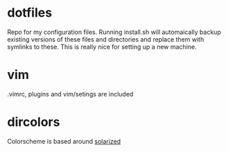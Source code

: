 dotfiles
========

Repo for my configuration files. Running install.sh will automaically backup existing versions of these files and directories and replace them with symlinks to these. This is really nice for setting up a new machine.


vim
=======

.vimrc, plugins and vim/setings are included


dircolors
=======

Colorscheme is based around [solarized](http://ethanschoonover.com/solarized/ "solarized")
